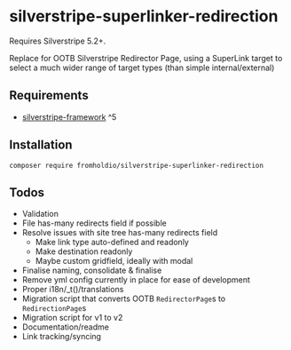# silverstripe-superlinker-redirection

Requires Silverstripe 5.2+.

Replace for OOTB Silverstripe Redirector Page, using a SuperLink target to select a much wider range of target types (than simple internal/external)

## Requirements

* [silverstripe-framework](https://github.com/silverstripe/silverstripe-framework) ^5

## Installation

`composer require fromholdio/silverstripe-superlinker-redirection`

## Todos

- Validation
- File has-many redirects field if possible
- Resolve issues with site tree has-many redirects field
  - Make link type auto-defined and readonly
  - Make destination readonly
  - Maybe custom gridfield, ideally with modal
- Finalise naming, consolidate & finalise
- Remove yml config currently in place for ease of development
- Proper i18n/_t()/translations
- Migration script that converts OOTB `RedirectorPage`s to `RedirectionPage`s
- Migration script for v1 to v2
- Documentation/readme
- Link tracking/syncing
